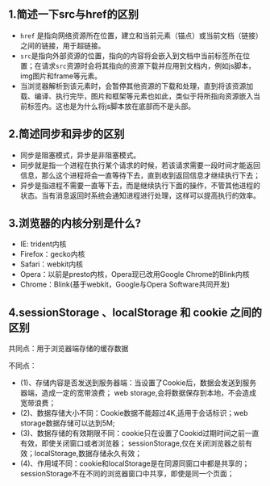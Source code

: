 ## 1.简述一下src与href的区别
- `href` 是指向网络资源所在位置，建立和当前元素（锚点）或当前文档（链接）之间的链接，用于超链接。
- `src`是指向外部资源的位置，指向的内容将会嵌入到文档中当前标签所在位置；在请求`src`资源时会将其指向的资源下载并应用到文档内，例如js脚本，img图片和frame等元素。
- 当浏览器解析到该元素时，会暂停其他资源的下载和处理，直到将该资源加载、编译、执行完毕，图片和框架等元素也如此，类似于将所指向资源嵌入当前标签内。这也是为什么将js脚本放在底部而不是头部。
## 2.简述同步和异步的区别
- 同步是阻塞模式，异步是非阻塞模式。
- 同步就是指一个进程在执行某个请求的时候，若该请求需要一段时间才能返回信息，那么这个进程将会一直等待下去，直到收到返回信息才继续执行下去；
- 异步是指进程不需要一直等下去，而是继续执行下面的操作，不管其他进程的状态。当有消息返回时系统会通知进程进行处理，这样可以提高执行的效率。
## 3.浏览器的内核分别是什么?
- IE: trident内核
- Firefox：gecko内核
- Safari：webkit内核
- Opera：以前是presto内核，Opera现已改用Google Chrome的Blink内核
- Chrome：Blink(基于webkit，Google与Opera Software共同开发)
## 4.sessionStorage 、localStorage 和 cookie 之间的区别
 共同点：用于浏览器端存储的缓存数据

不同点：
- (1)、存储内容是否发送到服务器端：当设置了Cookie后，数据会发送到服务器端，造成一定的宽带浪费； web storage,会将数据保存到本地，不会造成宽带浪费；
- (2)、数据存储大小不同：Cookie数据不能超过4K,适用于会话标识；web storage数据存储可以达到5M;
- (3)、数据存储的有效期限不同：cookie只在设置了Cookid过期时间之前一直有效，即使关闭窗口或者浏览器； sessionStorage,仅在关闭浏览器之前有效；localStorage,数据存储永久有效；
- (4)、作用域不同：cookie和localStorage是在同源同窗口中都是共享的；sessionStorage不在不同的浏览器窗口中共享，即使是同一个页面；
